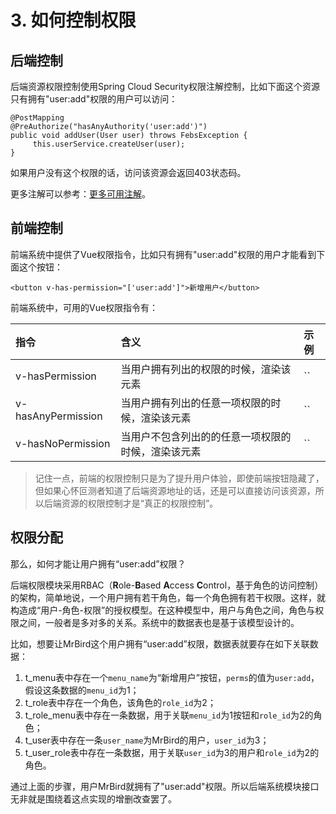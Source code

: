 # 3. 如何控制权限

## 后端控制

后端资源权限控制使用Spring Cloud Security权限注解控制，比如下面这个资源只有拥有"user:add"权限的用户可以访问：

```
@PostMapping
@PreAuthorize("hasAnyAuthority('user:add')")
public void addUser(User user) throws FebsException {
     this.userService.createUser(user);
}
```

如果用户没有这个权限的话，访问该资源会返回403状态码。

更多注解可以参考：[更多可用注解](https://mrbird.cc/Spring-Security保护方法.html)。

## 前端控制

前端系统中提供了Vue权限指令，比如只有拥有"user:add"权限的用户才能看到下面这个按钮：

```
<button v-has-permission="['user:add']">新增用户</button>
```

前端系统中，可用的Vue权限指令有：

| 指令               | 含义                                               | 示例 |
| :----------------- | :------------------------------------------------- | :--- |
| v-hasPermission    | 当用户拥有列出的权限的时候，渲染该元素             | ``   |
| v-hasAnyPermission | 当用户拥有列出的任意一项权限的时候，渲染该元素     | ``   |
| v-hasNoPermission  | 当用户不包含列出的的任意一项权限的时候，渲染该元素 | ``   |

> 记住一点，前端的权限控制只是为了提升用户体验，即使前端按钮隐藏了，但如果心怀叵测者知道了后端资源地址的话，还是可以直接访问该资源，所以后端资源的权限控制才是“真正的权限控制”。

## 权限分配

那么，如何才能让用户拥有“user:add”权限？

后端权限模块采用RBAC（**R**ole-**B**ased **A**ccess **C**ontrol，基于角色的访问控制）的架构，简单地说，一个用户拥有若干角色，每一个角色拥有若干权限。这样，就构造成“用户-角色-权限”的授权模型。在这种模型中，用户与角色之间，角色与权限之间，一般者是多对多的关系。系统中的数据表也是基于该模型设计的。

比如，想要让MrBird这个用户拥有“user:add”权限，数据表就要存在如下关联数据：

1. t_menu表中存在一个`menu_name`为“新增用户”按钮，`perms`的值为`user:add`，假设这条数据的`menu_id`为1；
2. t_role表中存在一个角色，该角色的`role_id`为2；
3. t_role_menu表中存在一条数据，用于关联`menu_id`为1按钮和`role_id`为2的角色；
4. t_user表中存在一条`user_name`为MrBird的用户，`user_id`为3；
5. t_user_role表中存在一条数据，用于关联`user_id`为3的用户和`role_id`为2的角色。

通过上面的步骤，用户MrBird就拥有了"user:add"权限。所以后端系统模块接口无非就是围绕着这点实现的增删改查罢了。